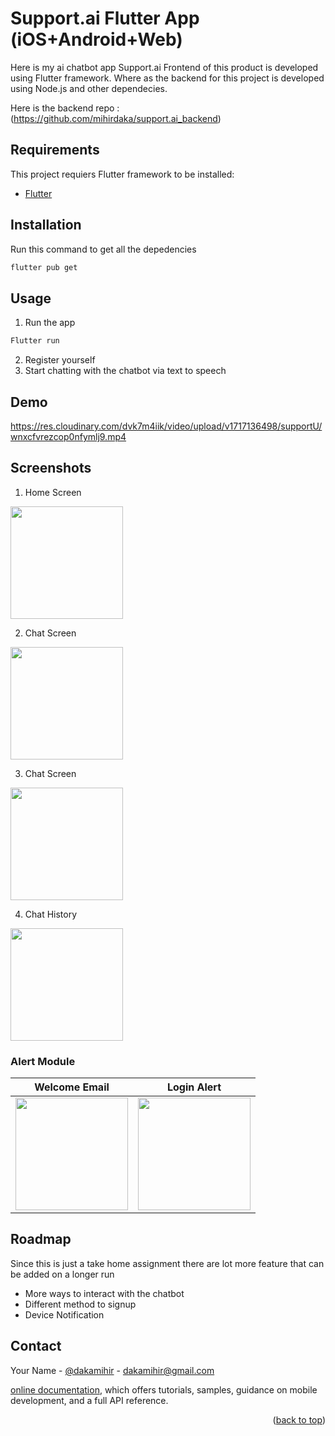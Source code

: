 # Support.ai Flutter App (iOS+Android+Web)

Here is my ai chatbot app Support.ai Frontend of this product is developed using Flutter framework.
Where as the backend for this project is developed using Node.js and other dependecies.

Here is the backend repo :(https://github.com/mihirdaka/support.ai_backend)


## Requirements

This project requiers Flutter framework to be installed:

- [Flutter](https://flutter.dev)

<!-- ## Getting Started -->


## Installation

Run this command to get all the depedencies 

```bash
flutter pub get
```

## Usage

1.  Run the app
```bash
Flutter run 
```

2. Register yourself
3. Start chatting with the chatbot via text to speech



## Demo


https://res.cloudinary.com/dvk7m4iik/video/upload/v1717136498/supportU/wnxcfvrezcop0nfymlj9.mp4

## Screenshots

1. Home Screen

<img src='https://res.cloudinary.com/dvk7m4iik/image/upload/v1717136217/supportU/csxqurmjgf8qztfto8ek.png' width=180/>


2. Chat Screen

<img src='https://res.cloudinary.com/dvk7m4iik/image/upload/v1717136223/supportU/kadqroy5lswnnacqtiju.png' width=180/>


3. Chat Screen

<img src='https://res.cloudinary.com/dvk7m4iik/image/upload/v1717136222/supportU/ylzto9nxzlbuqgen4ofy.png' width=180/>


4. Chat History

<img src='https://res.cloudinary.com/dvk7m4iik/image/upload/v1717136221/supportU/ouhvpee1vxesikunr48w.png' width=180/>

### Alert Module


Welcome Email             |  Login Alert
:-------------------------:|:-------------------------:
<img src='https://res.cloudinary.com/dvk7m4iik/image/upload/v1717139008/supportU/k69sqil3owvxuirwy0vz.jpg' width=180/>  |  <img src='https://res.cloudinary.com/dvk7m4iik/image/upload/v1717139039/supportU/gwrzkii2bkxnip5pqmfx.jpg' width=180/>




## Roadmap

Since this is just a take home assignment there are lot more feature that can be added on a longer run

* More ways to interact with the chatbot 
* Different method to signup
* Device Notification





## Contact

Your Name - [@dakamihir](https://twitter.com/dakamihir) - dakamihir@gmail.com





[online documentation](https://docs.flutter.dev/), which offers tutorials,
samples, guidance on mobile development, and a full API reference.

<p align="right">(<a href="#readme-top">back to top</a>)</p>
